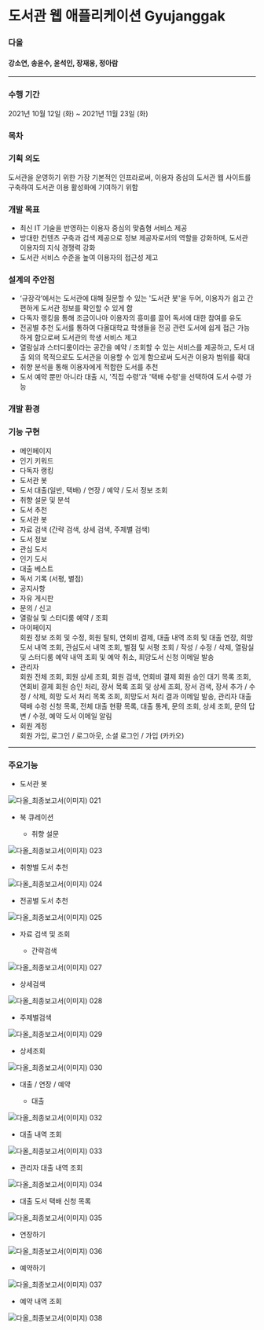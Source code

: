 # 도서관 웹 애플리케이션 Gyujanggak
### **다올**  
#### **강소연, 송윤수, 윤석인, 장재웅, 정아람**  
---
### 수행 기간
2021년 10월 12일 (화) ~ 2021년 11월 23일 (화)  
### 목차  

### 기획 의도
도서관을 운영하기 위한 가장 기본적인 인프라로써, 이용자 중심의 도서관 웹 사이트를 구축하여 도서관 이용 활성화에 기여하기 위함
### 개발 목표
 - 최신 IT 기술을 반영하는 이용자 중심의 맞춤형 서비스 제공  
 - 방대한 컨텐츠 구축과 검색 제공으로 정보 제공자로서의 역할을 강화하며, 도서관 이용자의 지식 경쟁력 강화  
 - 도서관 서비스 수준을 높여 이용자의 접근성 제고  
### 설계의 주안점
 - ‘규장각’에서는 도서관에 대해 질문할 수 있는 '도서관 봇'을 두어, 이용자가 쉽고 간편하게 도서관 정보를 확인할 수 있게 함
 - 다독자 랭킹을 통해 조금이나마 이용자의 흥미를 끌어 독서에 대한 참여를 유도
 - 전공별 추천 도서를 통하여 다올대학교 학생들을 전공 관련 도서에 쉽게 접근 가능하게 함으로써 도서관의 학생 서비스 제고
 - 열람실과 스터디룸이라는 공간을 예약 / 조회할 수 있는 서비스를 제공하고, 도서 대출 외의 목적으로도 도서관을 이용할 수 있게 함으로써 도서관 이용자 범위를 확대
 - 취향 분석을 통해 이용자에게 적합한 도서를 추천
 - 도서 예약 뿐만 아니라 대출 시, '직접 수령'과 '택배 수령'을 선택하여 도서 수령 가능
### 개발 환경
### 기능 구현
 - 메인페이지
 - 인기 키워드
 - 다독자 랭킹
 - 도서관 봇
 - 도서 대출(일반, 택배) / 연장 / 예약 / 도서 정보 조회
 - 취향 설문 및 분석
 - 도서 추천
 - 도서관 봇
 - 자료 검색 (간략 검색, 상세 검색, 주제별 검색)
 - 도서 정보
 - 관심 도서
 - 인기 도서
 - 대출 베스트
 - 독서 기록 (서평, 별점)
 - 공지사항
 - 자유 게시판
 - 문의 / 신고
 - 열람실 및 스터디룸 예약 / 조회
 - 마이페이지  
  회원 정보 조회 및 수정, 회원 탈퇴, 연회비 결제, 대출 내역 조회 및 대출 연장, 희망도서 내역 조회, 관심도서 내역 조회, 별점 및 서평 조회 / 작성 / 수정 / 삭제, 열람실 및 스터디룸 예약 내역 조회 및 예약 취소, 희망도서 신청 이메일 발송
 - 관리자  
  회원 전체 조회, 회원 상세 조회, 회원 검색, 연회비 결제 회원 승인 대기 목록 조회, 연회비 결제 회원 승인 처리, 장서 목록 조회 및 상세 조회, 장서 검색, 장서 추가 / 수정 / 삭제, 희망 도서 처리 목록 조회, 희망도서 처리 결과 이메일 발송, 관리자 대출 택배 수령 신청 목록, 전체 대출 현황 목록, 대출 통계, 문의 조회, 상세 조회, 문의 답변 / 수정, 예약 도서 이메일 알림
 - 회원 계정  
  회원 가입, 로그인 / 로그아웃, 소셜 로그인 / 가입 (카카오)
---
### 주요기능
- 도서관 봇

![다올_최종보고서(이미지) 021](https://user-images.githubusercontent.com/90733942/143151294-f1a42323-fc19-440c-9dda-cfeae9e94e5b.jpeg)

- 북 큐레이션

  - 취향 설문

![다올_최종보고서(이미지) 023](https://user-images.githubusercontent.com/90733942/143151316-587b0c23-992a-4d4e-ac87-0854ab160b62.jpeg)

  - 취향별 도서 추천

![다올_최종보고서(이미지) 024](https://user-images.githubusercontent.com/90733942/143151332-e8095537-36a0-42d0-870a-c1013c96428b.jpeg)

  - 전공별 도서 추천

![다올_최종보고서(이미지) 025](https://user-images.githubusercontent.com/90733942/143151346-2a92a6e9-fa1c-4a33-be07-f5325a372958.jpeg)


- 자료 검색 및 조회

  - 간략검색

![다올_최종보고서(이미지) 027](https://user-images.githubusercontent.com/90733942/143151476-b7ea9c72-3e03-4e59-808c-f540e2423eaa.jpeg)

  - 상세검색
  
![다올_최종보고서(이미지) 028](https://user-images.githubusercontent.com/90733942/143151481-7afc9efc-717b-4864-b30f-59bc7b922c17.jpeg)

  - 주제별검색
  
![다올_최종보고서(이미지) 029](https://user-images.githubusercontent.com/90733942/143151484-803db4a3-4106-4cb5-a6a2-ae7ce5b7e585.jpeg)

  - 상세조회

![다올_최종보고서(이미지) 030](https://user-images.githubusercontent.com/90733942/143151487-80f142c6-c148-436f-93d7-4fb82479c382.jpeg)


- 대출 / 연장 / 예약 

  - 대출

![다올_최종보고서(이미지) 032](https://user-images.githubusercontent.com/90733942/143151514-b86b6e50-e4d6-4171-8f2d-90b443b088b1.jpeg)

  - 대출 내역 조회
  
![다올_최종보고서(이미지) 033](https://user-images.githubusercontent.com/90733942/143151519-d5e19a45-b0b6-4181-b4cf-490faa0b25a5.jpeg)

  - 관리자 대출 내역 조회

![다올_최종보고서(이미지) 034](https://user-images.githubusercontent.com/90733942/143151522-0ab79048-98c6-4a21-84a6-97ca85ed3ded.jpeg)

  - 대출 도서 택배 신청 목록
  
![다올_최종보고서(이미지) 035](https://user-images.githubusercontent.com/90733942/143151524-96680a9b-a0e9-414b-9f48-062222997952.jpeg)

  - 연장하기
  
![다올_최종보고서(이미지) 036](https://user-images.githubusercontent.com/90733942/143151527-d9d9f236-68db-4132-8f4c-c17ef3cd6b5a.jpeg)

  - 예약하기
  
![다올_최종보고서(이미지) 037](https://user-images.githubusercontent.com/90733942/143151529-4889f271-d6a3-4817-b984-03bfa8593efd.jpeg)

  - 예약 내역 조회
  
![다올_최종보고서(이미지) 038](https://user-images.githubusercontent.com/90733942/143151530-edfd3a73-45ce-431f-804d-ad6ce63518e9.jpeg)
